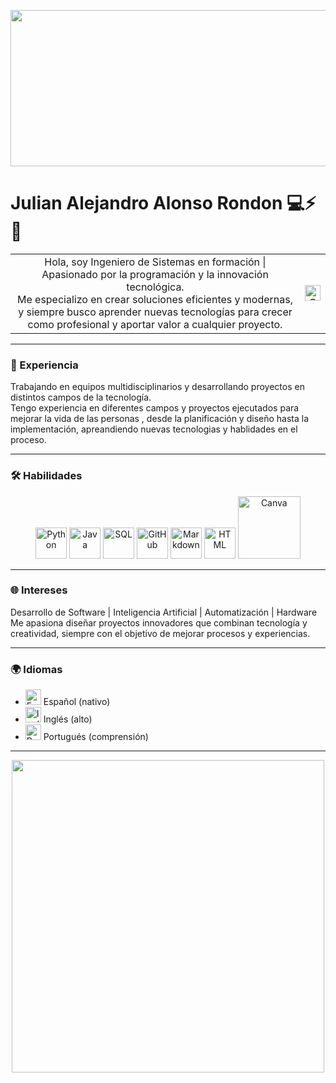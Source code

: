 <p align="center">
  <img src="https://e0.pxfuel.com/wallpapers/228/229/desktop-wallpaper-retro-pc-old-school.jpg" width="1000" height="250" style="object-fit: cover;"/>
</p>

# Julian Alejandro Alonso Rondon 💻⚡🚀

<p align="center">
  <table>
    <tr>
      <td align="center">
        Hola, soy Ingeniero de Sistemas en formación | Apasionado por la programación y la innovación tecnológica.<br>
        Me especializo en crear soluciones eficientes y modernas, y siempre busco aprender nuevas tecnologías para crecer como profesional y aportar valor a cualquier proyecto.
      </td>
      <td align="center" valign="middle">
        <img src="https://upload.wikimedia.org/wikipedia/commons/2/21/Flag_of_Colombia.svg" width="25" title="Colombia"/>
      </td>
    </tr>
  </table>
</p>

---

### 💼 Experiencia
Trabajando en equipos multidisciplinarios y desarrollando proyectos en distintos campos de la tecnología.  
Tengo experiencia en diferentes campos y proyectos ejecutados para mejorar la vida de las personas , desde la planificación y diseño hasta la implementación, apreandiendo nuevas tecnologias y hablidades en el proceso.

---

### 🛠️ Habilidades
<p align="center">
  <img src="https://cdn.jsdelivr.net/gh/devicons/devicon/icons/python/python-original.svg" width="50" title="Python"/>
  <img src="https://cdn.jsdelivr.net/gh/devicons/devicon/icons/java/java-original.svg" width="50" title="Java"/>
  <img src="https://cdn.jsdelivr.net/gh/devicons/devicon/icons/mysql/mysql-original.svg" width="50" title="SQL"/>
  <img src="https://cdn.jsdelivr.net/gh/devicons/devicon/icons/github/github-original.svg" width="50" title="GitHub"/>
  <img src="https://cdn.jsdelivr.net/gh/devicons/devicon/icons/markdown/markdown-original.svg" width="50" title="Markdown"/>
  <img src="https://cdn.jsdelivr.net/gh/devicons/devicon/icons/html5/html5-original.svg" width="50" title="HTML"/>
  <img src="https://img.shields.io/badge/Canva-C-blue?style=for-the-badge&logo=canva" width="100" title="Canva"/>
  
</p>

---

### 🌐 Intereses
Desarrollo de Software | Inteligencia Artificial | Automatización | Hardware  
Me apasiona diseñar proyectos innovadores que combinan tecnología y creatividad, siempre con el objetivo de mejorar procesos y experiencias.

---

### 🌍 Idiomas

- <img src="https://upload.wikimedia.org/wikipedia/en/9/9a/Flag_of_Spain.svg" width="25" title="Español"/> Español (nativo)  
- <img src="https://upload.wikimedia.org/wikipedia/en/a/a4/Flag_of_the_United_States.svg" width="25" title="Inglés"/> Inglés (alto)  
- <img src="https://upload.wikimedia.org/wikipedia/en/0/05/Flag_of_Brazil.svg" width="25" title="Portugués"/> Portugués (comprensión)

---

<p align="center">
  <img src="https://i.pinimg.com/1200x/e5/89/81/e589817c4b977a3a3c98a9a71e03bf08.jpg" width="500"/>
</p>

